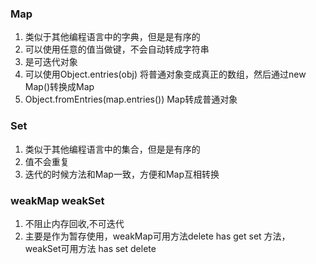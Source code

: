 



### Map
1. 类似于其他编程语言中的字典，但是是有序的
2. 可以使用任意的值当做键，不会自动转成字符串
3. 是可迭代对象
4. 可以使用Object.entries(obj) 将普通对象变成真正的数组，然后通过new Map()转换成Map
5. Object.fromEntries(map.entries())  Map转成普通对象

### Set
1. 类似于其他编程语言中的集合，但是是有序的
2. 值不会重复
3. 迭代的时候方法和Map一致，方便和Map互相转换

### weakMap  weakSet
1. 不阻止内存回收,不可迭代
2. 主要是作为暂存使用，weakMap可用方法delete has get set 方法， weakSet可用方法 has set delete